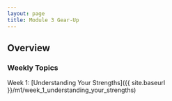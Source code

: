 ```yaml
---
layout: page
title: Module 3 Gear-Up
---
```


## Overview


### Weekly Topics

 Week 1: [Understanding Your Strengths]({{ site.baseurl }}/m1/week_1_understanding_your_strengths)
